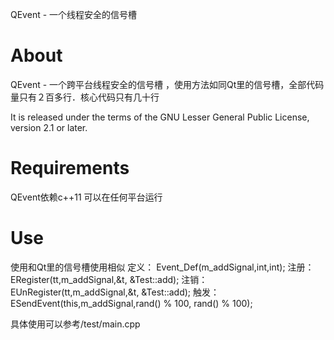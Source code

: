 QEvent - 一个线程安全的信号槽 

About
=====

QEvent - 一个跨平台线程安全的信号槽 ，使用方法如同Qt里的信号槽，全部代码量只有２百多行．核心代码只有几十行

It is released under the terms of the GNU Lesser General Public License, version 2.1 or later.

Requirements
============

QEvent依赖c++11 可以在任何平台运行

Use
================
使用和Qt里的信号槽使用相似
定义：
    Event_Def(m_addSignal,int,int);
注册：
    ERegister(tt,m_addSignal,&t, &Test::add);
注销：
    EUnRegister(tt,m_addSignal,&t, &Test::add);
触发：
    ESendEvent(this,m_addSignal,rand() % 100, rand() % 100);

具体使用可以参考/test/main.cpp



